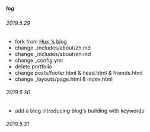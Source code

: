 ##### log
###### 2019.5.29
- fork from [Hux 's blog](https://huangxuan.me/)
- change  _includes/about/zh.md
- change _includes/about/en.md
- change _config.yml
- delete portfolio
- change posts/footer.html & head.html & friends.html
- change _layouts/page.html & index.html


###### 2019.5.30
- add a blog introducing blog's building with keywords

###### 2019.5.31


